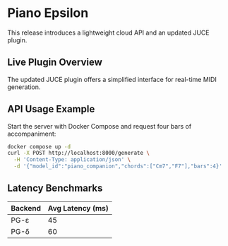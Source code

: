 # Piano Epsilon

This release introduces a lightweight cloud API and an updated JUCE plugin.

## Live Plugin Overview

The updated JUCE plugin offers a simplified interface for real-time MIDI generation.

## API Usage Example

Start the server with Docker Compose and request four bars of accompaniment:

```bash
docker compose up -d
curl -X POST http://localhost:8000/generate \
  -H 'Content-Type: application/json' \
  -d '{"model_id":"piano_companion","chords":["Cm7","F7"],"bars":4}'
```

## Latency Benchmarks

| Backend | Avg Latency (ms) |
|---------|-----------------|
| PG-ε    | 45              |
| PG-δ    | 60              |

